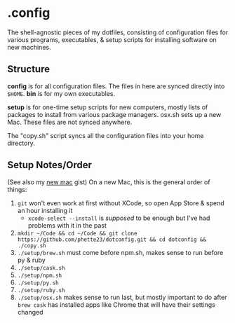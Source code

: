 # .config

The shell-agnostic pieces of my dotfiles, consisting of configuration files for various programs, executables, & setup scripts for installing software on new machines.

## Structure

**config** is for all configuration files. The files in here are synced directly into `$HOME`. **bin** is for my own executables.

**setup** is for one-time setup scripts for new computers, mostly lists of packages to install from various package managers. osx.sh sets up a new Mac. These files are not synced anywhere.

The "copy.sh" script syncs all the configuration files into your home directory.

## Setup Notes/Order

(See also my [new mac](https://gist.github.com/phette23/735f2816b261cb7592be4bd36e24d987) gist) On a new Mac, this is the general order of things:

1. `git` won't even work at first without XCode, so open App Store & spend an hour installing it
	+ `xcode-select --install` is _supposed_ to be enough but I've had problems with it in the past
1. `mkdir ~/Code && cd ~/Code && git clone https://github.com/phette23/dotconfig.git && cd dotconfig && ./copy.sh`
1. `./setup/brew.sh` must come before npm.sh, makes sense to run before py & ruby
1. `./setup/cask.sh`
1. `./setup/npm.sh`
1. `./setup/py.sh`
1. `./setup/ruby.sh`
1. `./setup/osx.sh` makes sense to run last, but mostly important to do after `brew cask` has installed apps like Chrome that will have their settings changed
